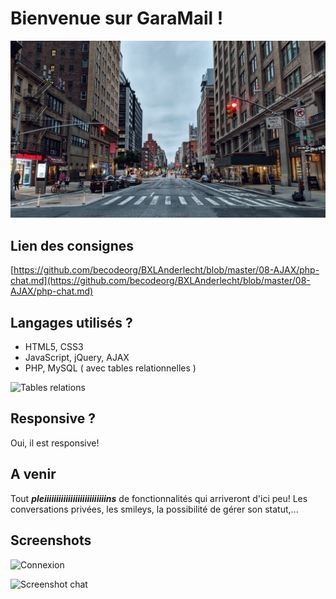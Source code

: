 # Bienvenue sur GaraMail !

![Garamail](https://github.com/doha-doha/pfe/blob/master/streetred.jpg)

## Lien des consignes
[https://github.com/becodeorg/BXLAnderlecht/blob/master/08-AJAX/php-chat.md](https://github.com/becodeorg/BXLAnderlecht/blob/master/08-AJAX/php-chat.md)

## Langages utilisés ?

+ HTML5, CSS3
+ JavaScript, jQuery, AJAX
+ PHP, MySQL ( avec tables relationnelles )

![Tables relations](https://i.imgur.com/GYTttJ5.png)

## Responsive ?

Oui, il est responsive!

## A venir

Tout _**pleiiiiiiiiiiiiiiiiiiiiiiiiiins**_ de fonctionnalités qui arriveront d'ici peu! Les conversations privées, les smileys, la possibilité de gérer son statut,... 

## Screenshots 

![Connexion](https://i.imgur.com/BxP73v9.png)

![Screenshot chat](https://i.imgur.com/AyQYan5.png)
